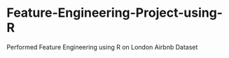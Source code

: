 # Feature-Engineering-Project-using-R
Performed Feature Engineering using R on London Airbnb Dataset
